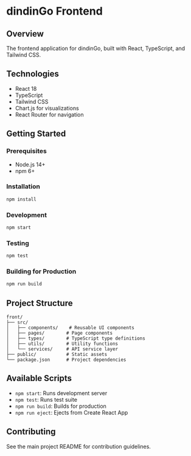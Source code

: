 # dindinGo Frontend

## Overview
The frontend application for dindinGo, built with React, TypeScript, and Tailwind CSS.

## Technologies
- React 18
- TypeScript
- Tailwind CSS
- Chart.js for visualizations
- React Router for navigation

## Getting Started

### Prerequisites
- Node.js 14+
- npm 6+

### Installation
```bash
npm install
```

### Development
```bash
npm start
```

### Testing
```bash
npm test
```

### Building for Production
```bash
npm run build
```

## Project Structure
```
front/
├── src/
│   ├── components/    # Reusable UI components
│   ├── pages/        # Page components
│   ├── types/        # TypeScript type definitions
│   ├── utils/        # Utility functions
│   └── services/     # API service layer
├── public/           # Static assets
└── package.json      # Project dependencies
```

## Available Scripts
- `npm start`: Runs development server
- `npm test`: Runs test suite
- `npm run build`: Builds for production
- `npm run eject`: Ejects from Create React App

## Contributing
See the main project README for contribution guidelines.